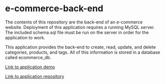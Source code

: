 # e-commerce-back-end

The contents of this repository are the back-end of an e-commerce website. Deployment of this application requires a running MySQL server. The included schema.sql file must be run on the server in order for the application to work.

This application provides the back-end to create, read, update, and delete categories, products, and tags. All of this information is stored in a database called ecommerce_db.

[Link to application demo](https://drive.google.com/file/d/1wffIMGrEyqM2wzPTrM8Gkrzp_UmomC_x/view)

[Link to application repository](https://github.com/alextheordinary/e-commerce-back-end)

